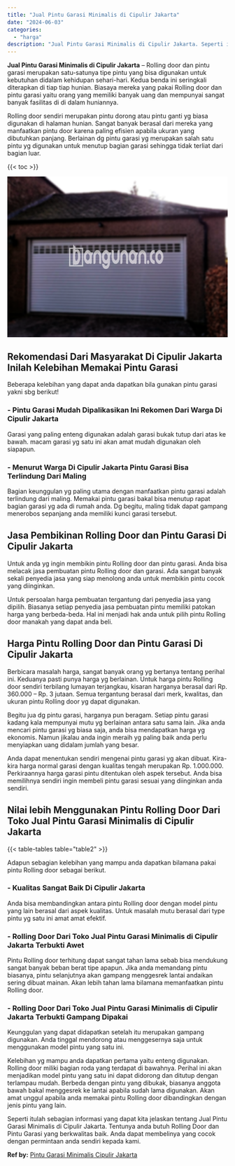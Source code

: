 ```yaml
---
title: "Jual Pintu Garasi Minimalis di Cipulir Jakarta"
date: "2024-06-03"
categories: 
  - "harga"
description: "Jual Pintu Garasi Minimalis di Cipulir Jakarta. Seperti itulah sebagian informasi yang dapat kita jelaskan tentang Jual Pintu Garasi Minimalis di Cipulir Jak..."
---
```


**Jual Pintu Garasi Minimalis di Cipulir Jakarta** – Rolling door dan pintu garasi merupakan satu-satunya tipe pintu yang bisa digunakan untuk kebutuhan didalam kehidupan sehari-hari. Kedua benda ini seringkali diterapkan di tiap tiap hunian. Biasaya mereka yang pakai Rolling door dan pintu garasi yaitu orang yang memiliki banyak uang dan mempunyai sangat banyak fasilitas di di dalam huniannya.

Rolling door sendiri merupakan pintu dorong atau pintu ganti yg biasa digunakan di halaman hunian. Sangat banyak berasal dari mereka yang manfaatkan pintu door karena paling efisien apabila ukuran yang dibutuhkan panjang. Berlainan dg pintu garasi yg merupakan salah satu pintu yg digunakan untuk menutup bagian garasi sehingga tidak terliat dari bagian luar.

{{< toc >}}

![Jual Pintu Garasi Minimalis di Cipulir Jakarta](/images/pintu-garasi-27.png)

## Rekomendasi Dari Masyarakat Di Cipulir Jakarta Inilah Kelebihan Memakai Pintu Garasi

Beberapa kelebihan yang dapat anda dapatkan bila gunakan pintu garasi yakni sbg berikut!

### \- Pintu Garasi Mudah Dipalikasikan Ini Rekomen Dari Warga Di Cipulir Jakarta

Garasi yang paling enteng digunakan adalah garasi bukak tutup dari atas ke bawah. macam garasi yg satu ini akan amat mudah digunakan oleh siapapun.

### \- Menurut Warga Di Cipulir Jakarta Pintu Garasi Bisa Terlindung Dari Maling

Bagian keunggulan yg paling utama dengan manfaatkan pintu garasi adalah terlindung dari maling. Memakai pintu garasi bakal bisa menutup rapat bagian garasi yg ada di rumah anda. Dg begitu, maling tidak dapat gampang menerobos sepanjang anda memiliki kunci garasi tersebut.

## Jasa Pembikinan Rolling Door dan Pintu Garasi Di Cipulir Jakarta

Untuk anda yg ingin membikin pintu Rolling door dan pintu garasi. Anda bisa melacak jasa pembuatan pintu Rolling door dan garasi. Ada sangat banyak sekali penyedia jasa yang siap menolong anda untuk membikin pintu cocok yang diinginkan.

Untuk persoalan harga pembuatan tergantung dari penyedia jasa yang dipilih. Biasanya setiap penyedia jasa pembuatan pintu memiliki patokan harga yang berbeda-beda. Hal ini menjadi hak anda untuk pilih pintu Rolling door manakah yang dapat anda beli.

## Harga Pintu Rolling Door dan Pintu Garasi Di Cipulir Jakarta

Berbicara masalah harga, sangat banyak orang yg bertanya tentang perihal ini. Keduanya pasti punya harga yg berlainan. Untuk harga pintu Rolling door sendiri terbilang lumayan terjangkau, kisaran harganya berasal dari Rp. 360.000 – Rp. 3 jutaan. Semua tergantung berasal dari merk, kwalitas, dan ukuran pintu Rolling door yg dapat digunakan.

Begitu jua dg pintu garasi, harganya pun beragam. Setiap pintu garasi kadang kala mempunyai mutu yg berlainan antara satu sama lain. Jika anda mencari pintu garasi yg biasa saja, anda bisa mendapatkan harga yg ekonomis. Namun jikalau anda ingin meraih yg paling baik anda perlu menyiapkan uang didalam jumlah yang besar.

Anda dapat menentukan sendiri mengenai pintu garasi yg akan dibuat. Kira-kira harga normal garasi dengan kualitas tengah merupakan Rp. 1.000.000. Perkiraannya harga garasi pintu ditentukan oleh aspek tersebut. Anda bisa memilihnya sendiri ingin membeli pintu garasi sesuai yang diinginkan anda sendiri.

## Nilai lebih Menggunakan Pintu Rolling Door Dari Toko Jual Pintu Garasi Minimalis di Cipulir Jakarta

{{< table-tables table="table2" >}}

Adapun sebagian kelebihan yang mampu anda dapatkan bilamana pakai pintu Rolling door sebagai berikut.

### \- Kualitas Sangat Baik Di Cipulir Jakarta

Anda bisa membandingkan antara pintu Rolling door dengan model pintu yang lain berasal dari aspek kualitas. Untuk masalah mutu berasal dari type pintu yg satu ini amat amat efektif.

### \- Rolling Door Dari Toko Jual Pintu Garasi Minimalis di Cipulir Jakarta Terbukti Awet

Pintu Rolling door terhitung dapat sangat tahan lama sebab bisa mendukung sangat banyak beban berat tipe apapun. Jika anda memandang pintu biasanya, pintu selanjutnya akan gampang menggesrek lantai andaikan sering dibuat mainan. Akan lebih tahan lama bilamana memanfaatkan pintu Rolling door.

### \- Rolling Door Dari Toko Jual Pintu Garasi Minimalis di Cipulir Jakarta Terbukti Gampang Dipakai

Keunggulan yang dapat didapatkan setelah itu merupakan gampang digunakan. Anda tinggal mendorong atau menggesernya saja untuk menggunakan model pintu yang satu ini.

Kelebihan yg mampu anda dapatkan pertama yaitu enteng digunakan. Rolling door miliki bagian roda yang terdapat di bawahnya. Perihal ini akan menjadikan model pintu yang satu ini dapat didorong dan ditutup dengan terlampau mudah. Berbeda dengan pintu yang dibukak, biasanya anggota bawah bakal menggesrek ke lantai apabila sudah lama digunakan. Akan amat unggul apabila anda memakai pintu Rolling door dibandingkan dengan jenis pintu yang lain.

Seperti itulah sebagian informasi yang dapat kita jelaskan tentang Jual Pintu Garasi Minimalis di Cipulir Jakarta. Tentunya anda butuh Rolling Door dan Pintu Garasi yang berkwalitas baik. Anda dapat membelinya yang cocok dengan permintaan anda sendiri kepada kami.

**Ref by:** [Pintu Garasi Minimalis Cipulir Jakarta](https://id.wikipedia.org/wiki/Pintu)
